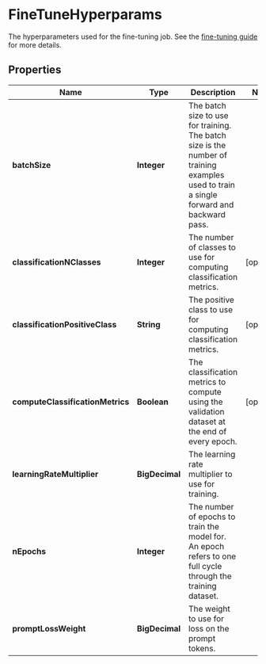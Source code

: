 

# FineTuneHyperparams

The hyperparameters used for the fine-tuning job. See the [fine-tuning guide](/docs/guides/legacy-fine-tuning/hyperparameters) for more details.

## Properties

| Name | Type | Description | Notes |
|------------ | ------------- | ------------- | -------------|
|**batchSize** | **Integer** | The batch size to use for training. The batch size is the number of training examples used to train a single forward and backward pass.  |  |
|**classificationNClasses** | **Integer** | The number of classes to use for computing classification metrics.  |  [optional] |
|**classificationPositiveClass** | **String** | The positive class to use for computing classification metrics.  |  [optional] |
|**computeClassificationMetrics** | **Boolean** | The classification metrics to compute using the validation dataset at the end of every epoch.  |  [optional] |
|**learningRateMultiplier** | **BigDecimal** | The learning rate multiplier to use for training.  |  |
|**nEpochs** | **Integer** | The number of epochs to train the model for. An epoch refers to one full cycle through the training dataset.  |  |
|**promptLossWeight** | **BigDecimal** | The weight to use for loss on the prompt tokens.  |  |



